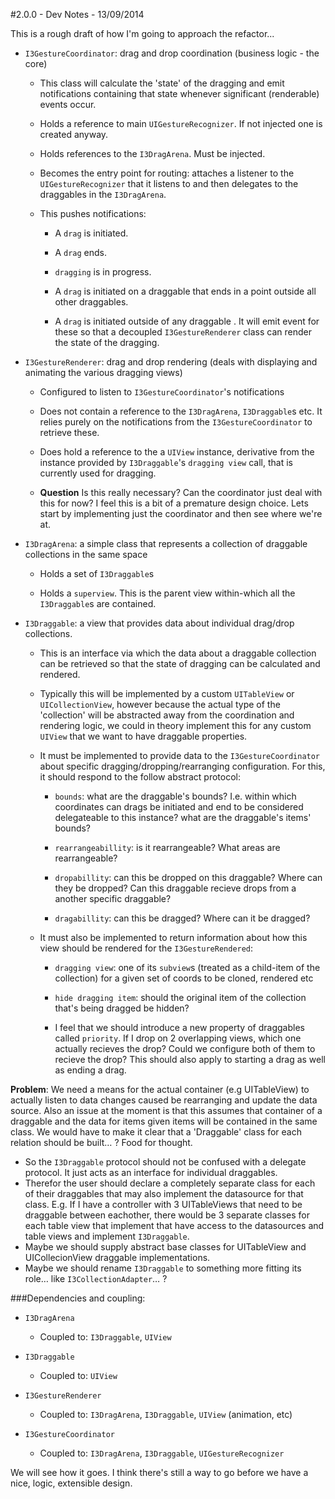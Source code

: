 #2.0.0 - Dev Notes - 13/09/2014

This is a rough draft of how I'm going to approach the refactor...


- `I3GestureCoordinator`: drag and drop coordination (business logic - the core)

	- This class will calculate the 'state' of the dragging and emit notifications containing that state whenever significant (renderable) events occur.

	- Holds a reference to main `UIGestureRecognizer`. If not injected one is created anyway.

	- Holds references to the `I3DragArena`. Must be injected.

	- Becomes the entry point for routing: attaches a listener to the `UIGestureRecognizer` that it listens to and then delegates to the draggables in the `I3DragArena`.

	- This pushes notifications:

		- A `drag` is initiated.

		- A `drag` ends.

		- `dragging` is in progress.

		- A `drag` is initiated on a draggable that ends in a point outside all other draggables.

		- A `drag` is initiated outside of any draggable
. It will emit event for these so that a decoupled `I3GestureRenderer` class can render the state of the dragging.


- `I3GestureRenderer`: drag and drop rendering (deals with displaying and animating the various dragging views)

	- Configured to listen to `I3GestureCoordinator`'s notifications

	- Does not contain a reference to the `I3DragArena`, `I3Draggable`s etc. It relies purely on the notifications from the `I3GestureCoordinator` to retrieve these.

	- Does hold a reference to the a `UIView` instance, derivative from the instance provided by `I3Draggable`'s `dragging view` call, that is currently used for dragging.

	- __Question__ Is this really necessary? Can the coordinator just deal with this for now? I feel this is a bit of a premature design choice. Lets start by implementing just the coordinator and then see where we're at.

- `I3DragArena`: a simple class that represents a collection of draggable collections in the same space

	- Holds a set of `I3Draggable`s

	- Holds a `superview`. This is the parent view within-which all the `I3Draggable`s are contained.


- `I3Draggable`: a view that provides data about individual drag/drop collections.

	- This is an interface via which the data about a draggable collection can be retrieved so that the state of dragging can be calculated and rendered.

	- Typically this will be implemented by a custom `UITableView` or `UICollectionView`, however because the actual type of the 'collection' will be abstracted away from the coordination and rendering logic, we could in theory implement this for any custom `UIView` that we want to have draggable properties.

	- It must be implemented to provide data to the `I3GestureCoordinator` about specific dragging/dropping/rearranging configuration. For this, it should respond to the follow abstract protocol:

		- `bounds`: what are the draggable's bounds? I.e. within which coordinates can drags be initiated and end to be considered delegateable to this instance? what are the draggable's items' bounds?

		- `rearrangeabillity`: is it rearrangeable? What areas are rearrangeable?

		- `dropabillity`: can this be dropped on this draggable? Where can they be dropped? Can this draggable recieve drops from a another specific draggable?

		- `dragabillity`: can this be dragged? Where can it be dragged?

	- It must also be implemented to return information about how this view should be rendered for the `I3GestureRendered`:

		- `dragging view`: one of its `subview`s (treated as a child-item of the collection) for a given set of coords to be cloned, rendered etc

		- `hide dragging item`: should the original item of the collection that's being dragged be hidden?

		- I feel that we should introduce a new property of draggables called `priority`. If I drop on 2 overlapping views, which one actually recieves the drop? Could we configure both of them to recieve the drop? This should also apply to starting a drag as well as ending a drag.


__Problem__: We need a means for the actual container (e.g UITableView) to actually listen to data changes caused be rearranging and update the data source. Also an issue at the moment is that this assumes that container of a draggable and the data for items given items will be contained in the same class. We would have to make it clear that a 'Draggable' class for each relation should be built… ? Food for thought.

- So the `I3Draggable` protocol should not be confused with a delegate protocol. It just acts as an interface for individual draggables.
- Therefor the user should declare a completely separate class for each of their draggables that may also implement the datasource for that class. E.g. If I have a controller with 3 UITableViews that need to be draggable between eachother, there would be 3 separate classes for each table view that implement that have access to the datasources and table views and implement `I3Draggable`.
- Maybe we should supply abstract base classes for UITableView and UICollecionView draggable implementations.
- Maybe we should rename `I3Draggable` to something more fitting its role… like `I3CollectionAdapter`… ?

###Dependencies and coupling:

- `I3DragArena`

	- Coupled to: `I3Draggable`, `UIView`

- `I3Draggable`

	- Coupled to: `UIView`

- `I3GestureRenderer`

	- Coupled to: `I3DragArena`, `I3Draggable`, `UIView` (animation, etc)

- `I3GestureCoordinator`

	- Coupled to: `I3DragArena`, `I3Draggable`, `UIGestureRecognizer`



We will see how it goes. I think there's still a way to go before we have a nice, logic, extensible design.
